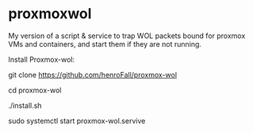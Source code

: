 # proxmoxwol
My version of a script &amp; service to trap WOL packets bound for proxmox VMs and containers, and start them if they are not running.


Install Proxmox-wol:

git clone https://github.com/henroFall/proxmox-wol

cd proxmox-wol

./install.sh

sudo systemctl start proxmox-wol.servive

